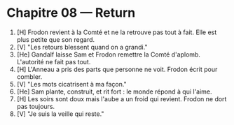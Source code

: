 # Chapitre 08 — Return

1. [H] Frodon revient à la Comté et ne la retrouve pas tout à fait. Elle est plus petite que son regard.
2. [V] "Les retours blessent quand on a grandi."
3. [He] Gandalf laisse Sam et Frodon remettre la Comté d'aplomb. L'autorité ne fait pas tout.
4. [H] L'Anneau a pris des parts que personne ne voit. Frodon écrit pour combler.
5. [V] "Les mots cicatrisent à ma façon."
6. [He] Sam plante, construit, et rit fort : le monde répond à qui l'aime.
7. [H] Les soirs sont doux mais l'aube a un froid qui revient. Frodon ne dort pas toujours.
8. [V] "Je suis la veille qui reste."
